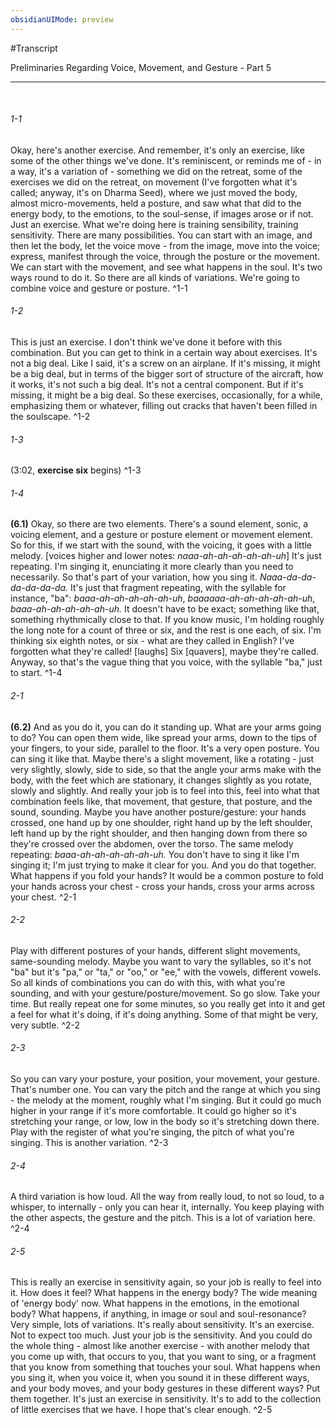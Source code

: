 ```yaml
---
obsidianUIMode: preview
---
```

#Transcript

<span class="firstLink"><a data-href="Preliminaries Regarding Voice, Movement, and Gesture - Part 5" class="internal-link">Preliminaries Regarding Voice, Movement, and Gesture - Part 5</a></span>

---
<br/>

###### 1-1
Okay, here's another exercise. And remember, it's only an exercise, like some of the other things we've done. It's reminiscent, or reminds me of - in a way, it's a variation of - something we did on the retreat, some of the exercises we did on the retreat, on movement (I've forgotten what it's called; anyway, it's on Dharma Seed), where we just moved the body, almost micro-movements, held a posture, and saw what that did to the energy body, to the emotions, to the soul-sense, if images arose or if not. Just an exercise. What we're doing here is training sensibility, training sensitivity. There are many possibilities. You can start with an image, and then let the body, let the voice move - from the image, move into the voice; express, manifest through the voice, through the posture or the movement. We can start with the movement, and see what happens in the soul. It's two ways round to do it. So there are all kinds of variations. We're going to combine voice and gesture or posture<span class="firstLink"><a aria-label-position="top" aria-label="Preliminaries Regarding Voice, Movement, and Gesture - Part 5 > Micro-movements hold posture check for resonance in energy body and for image" data-href="Preliminaries Regarding Voice, Movement, and Gesture - Part 5#Micro-movements hold posture check for resonance in energy body and for image" class="internal-link">.</a></span> ^1-1
###### 1-2
This is just an exercise. I don't think we've done it before with this combination. But you can get to think in a certain way about exercises. It's not a big deal. Like I said, it's a screw on an airplane. If it's missing, it might be a big deal, but in terms of the bigger sort of structure of the aircraft, how it works, it's not such a big deal. It's not a central component. But if it's missing, it might be a big deal. So these exercises, occasionally, for a while, emphasizing them or whatever, filling out cracks that haven't been filled in the soulscape<span class="firstLink"><a aria-label-position="top" aria-label="Preliminaries Regarding Voice, Movement, and Gesture - Part 5 > Use the exercise to fill out cracks that havent been filled in the soulscape" data-href="Preliminaries Regarding Voice, Movement, and Gesture - Part 5#Use the exercise to fill out cracks that haven't been filled in the soulscape" class="internal-link">.</a></span> ^1-2
###### 1-3
(3:02, **exercise six** begins) ^1-3
###### 1-4
**(6.1)** Okay, so there are two elements. There's a sound element, sonic, a voicing element, and a gesture or posture element or movement element. So for this, if we start with the sound, with the voicing, it goes with a little melody. [voices higher and lower notes: _naaa-ah-ah-ah-ah-ah-uh_] It's just repeating. I'm singing it, enunciating it more clearly than you need to necessarily. So that's part of your variation, how you sing it. _Naaa-da-da-da-da-da-da._ It's just that fragment repeating, with the syllable for instance, "ba": _baaa-ah-ah-ah-ah-ah-uh_, _baaaaaa-ah-ah-ah-ah-ah-uh_, _baaa-ah-ah-ah-ah-ah-uh._ It doesn't have to be exact; something like that, something rhythmically close to that. If you know music, I'm holding roughly the long note for a count of three or six, and the rest is one each, of six. I'm thinking six eighth notes, or six - what are they called in English? I've forgotten what they're called! [laughs] Six [quavers], maybe they're called. Anyway, so that's the vague thing that you voice, with the syllable "ba," just to start<span class="firstLink"><a aria-label-position="top" aria-label="Preliminaries Regarding Voice, Movement, and Gesture - Part 5 > 🟡 Exercise 6 1 melody naa baa" data-href="Preliminaries Regarding Voice, Movement, and Gesture - Part 5#🟡 Exercise 6 1 melody naa baa" class="internal-link">.</a></span> ^1-4
###### 2-1
**(6.2)** And as you do it, you can do it standing up. What are your arms going to do? You can open them wide, like spread your arms, down to the tips of your fingers, to your side, parallel to the floor. It's a very open posture. You can sing it like that. Maybe there's a slight movement, like a rotating - just very slightly, slowly, side to side, so that the angle your arms make with the body, with the feet which are stationary, it changes slightly as you rotate, slowly and slightly. And really your job is to feel into this, feel into what that combination feels like, that movement, that gesture, that posture, and the sound, sounding. Maybe you have another posture/gesture: your hands crossed, one hand up by one shoulder, right hand up by the left shoulder, left hand up by the right shoulder, and then hanging down from there so they're crossed over the abdomen, over the torso. The same melody repeating: _baaa-ah-ah-ah-ah-ah-uh._ You don't have to sing it like I'm singing it; I'm just trying to make it clear for you. And you do that together. What happens if you fold your hands? It would be a common posture to fold your hands across your chest - cross your hands, cross your arms across your chest<span class="firstLink"><a aria-label-position="top" aria-label="Preliminaries Regarding Voice, Movement, and Gesture - Part 5 > 🟡 Exercise 6 2 what happens if you spread your arms" data-href="Preliminaries Regarding Voice, Movement, and Gesture - Part 5#🟡 Exercise 6 2 what happens if you spread your arms" class="internal-link">.</a></span> ^2-1
###### 2-2
Play with different postures of your hands, different slight movements, same-sounding melody. Maybe you want to vary the syllables, so it's not "ba" but it's "pa," or "ta," or "oo," or "ee," with the vowels, different vowels. So all kinds of combinations you can do with this, with what you're sounding, and with your gesture/posture/movement. So go slow. Take your time. But really repeat one for some minutes, so you really get into it and get a feel for what it's doing, if it's doing anything. Some of that might be very, very subtle<span class="firstLink"><a aria-label-position="top" aria-label="Preliminaries Regarding Voice, Movement, and Gesture - Part 5 > vary the syllables" data-href="Preliminaries Regarding Voice, Movement, and Gesture - Part 5#vary the syllables" class="internal-link">.</a></span> ^2-2
###### 2-3
So you can vary your posture, your position, your movement, your gesture. That's number one. You can vary the pitch and the range at which you sing - the melody at the moment, roughly what I'm singing. But it could go much higher in your range if it's more comfortable. It could go higher so it's stretching your range, or low, low in the body so it's stretching down there. Play with the register of what you're singing, the pitch of what you're singing. This is another variation<span class="firstLink"><a aria-label-position="top" aria-label="Preliminaries Regarding Voice, Movement, and Gesture - Part 5 > variations" data-href="Preliminaries Regarding Voice, Movement, and Gesture - Part 5#variations" class="internal-link">.</a></span> ^2-3
###### 2-4
A third variation is how loud. All the way from really loud, to not so loud, to a whisper, to internally - only you can hear it, internally. You keep playing with the other aspects, the gesture and the pitch. This is a lot of variation here<span class="firstLink"><a aria-label-position="top" aria-label="Preliminaries Regarding Voice, Movement, and Gesture - Part 5 > Play with the loudness" data-href="Preliminaries Regarding Voice, Movement, and Gesture - Part 5#Play with the loudness" class="internal-link">.</a></span> ^2-4
###### 2-5
This is really an exercise in sensitivity again, so your job is really to feel into it. How does it feel? What happens in the energy body? The wide meaning of 'energy body' now. What happens in the emotions, in the emotional body? What happens, if anything, in image or soul and soul-resonance? Very simple, lots of variations. It's really about sensitivity. It's an exercise. Not to expect too much. Just your job is the sensitivity. And you could do the whole thing - almost like another exercise - with another melody that you come up with, that occurs to you, that you want to sing, or a fragment that you know from something that touches your soul. What happens when you sing it, when you voice it, when you sound it in these different ways, and your body moves, and your body gestures in these different ways? Put them together. It's just an exercise in sensitivity. It's to add to the collection of little exercises that we have. I hope that's clear enough<span class="firstLink"><a aria-label-position="top" aria-label="Preliminaries Regarding Voice, Movement, and Gesture - Part 5 > Your job is the sensitivity" data-href="Preliminaries Regarding Voice, Movement, and Gesture - Part 5#Your job is the sensitivity" class="internal-link">.</a></span> ^2-5

